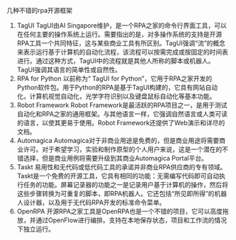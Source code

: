 几种不错的rpa开源框架
1. TagUI TagUI由AI Singapore维护，是一个RPA之家的命令行界面工具，可以在任何主要的操作系统上运行。需要指出的是，对多操作系统的支持是开源RPA工具一个共同特征，这与某些商业工具有所区别。TagUI强调“流”的概念来表示运行基于计算机的自动化流程，该流程可以按需完成或按固定的时间表进行。通过这种方式，TagUI中的流程就是其他人所称的脚本或机器人。TagUI强调其语言的简单性或自然性。  
2. RPA for Python 以前称为“ TagUI for Python”，它用于RPA之家开发的Python软件包。用于Python的RPA是基于TagUI构建的，它具有网站自动化，计算机视觉自动化，光学字符识别以及键盘鼠标自动化等基本功能。  
3. Robot Framework Robot Framework是最活跃的RPA项目之一，是用于测试自动化和RPA之家的通用框架。与其他语言一样，它强调自然语言或人类可读的语言，以使其更易于使用。Robot Framework还提供了Web演示和详尽的文档。  
4. Automagica Automagica对于非商业用途是免费的，但是商业用途将需要商业许可。对于希望学习，实验和制作原型的个人用户来说，这是一个潜在的不错选择，但是商业用例将需要升级到其商业Automagica Portal平台。  
5. Taskt 易用性和无代码或低代码工具的承诺并非商业RPA供应商的专有领域。Taskt是一个免费的开源工具，它具有相同的功能：无需编写代码即可自动执行任务的功能。屏幕记录器的功能之一是记录用户基于计算机的操作，然后将这些步骤转换为可重复的脚本，即RPA机器人。它还包括“所见即所得”的机器人设计器，以及用于无代码RPA开发的标准命令菜单。
6. OpenRPA 开源RPA之家工具是OpenRPA也是一个不错的项目，它可以高度拖放，并通过OpenFlow进行编排。支持在本地保存状态，项目和工作流的情况下独立运行。
